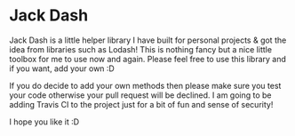 # Jack Dash

Jack Dash is a little helper library I have built for personal projects & got the idea from libraries such as Lodash! This is nothing fancy but a nice little toolbox for me to use now and again. Please feel free to use this library and if you want, add your own :D

If you do decide to add your own methods then please make sure you test your code otherwise your pull request will be declined. I am going to be adding Travis CI to the project just for a bit of fun and sense of security!

I hope you like it :D
